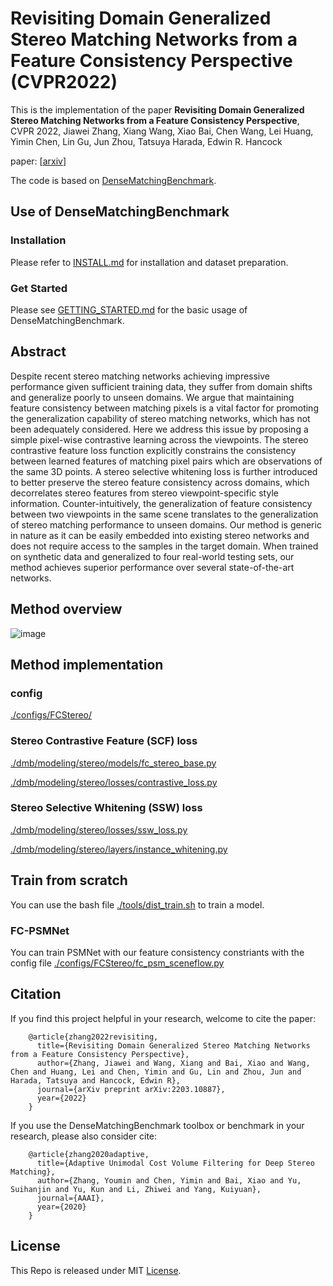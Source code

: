 # Revisiting Domain Generalized Stereo Matching Networks from a Feature Consistency Perspective (CVPR2022)

This is the implementation of the paper **Revisiting Domain Generalized Stereo Matching Networks from a Feature Consistency Perspective**, CVPR 2022, Jiawei Zhang, Xiang Wang, Xiao Bai, Chen Wang, Lei Huang, Yimin Chen, Lin Gu, Jun Zhou, Tatsuya Harada, Edwin R. Hancock 

paper: [[arxiv](https://arxiv.org/pdf/2203.10887.pdf)]

The code is based on [DenseMatchingBenchmark](https://github.com/DeepMotionAIResearch/DenseMatchingBenchmark).

## Use of DenseMatchingBenchmark
### Installation
Please refer to [INSTALL.md](INSTALL.md) for installation and dataset preparation.
### Get Started
Please see [GETTING_STARTED.md](GETTING_STARTED.md) for the basic usage of DenseMatchingBenchmark.

## Abstract
Despite recent stereo matching networks achieving impressive performance given sufficient training data, they suffer from domain shifts and generalize poorly to unseen domains. We argue that maintaining feature consistency between matching pixels is a vital factor for promoting the generalization capability of stereo matching networks, which has not been adequately considered. Here we address this issue by proposing a simple pixel-wise contrastive learning across the viewpoints. The stereo contrastive feature loss function explicitly constrains the consistency between learned features of matching pixel pairs which are observations of the same 3D points. A stereo selective whitening loss is further introduced to better preserve the stereo feature consistency across domains, which decorrelates stereo features from stereo viewpoint-specific style information. Counter-intuitively, the generalization of feature consistency between two viewpoints in the same scene translates to the generalization of stereo matching performance to unseen domains. Our method is generic in nature as it can be easily embedded into existing stereo networks and does not require access to the samples in the target domain. When trained on synthetic data and generalized to four real-world testing sets, our method achieves superior performance over several state-of-the-art networks.


## Method overview
![image](https://user-images.githubusercontent.com/66359549/159516301-05ad393d-c710-4037-8826-ce68778f9330.png)

## Method implementation
### config
[./configs/FCStereo/](./configs/FCStereo/)
### Stereo Contrastive Feature (SCF) loss
[./dmb/modeling/stereo/models/fc_stereo_base.py](./dmb/modeling/stereo/models/fc_stereo_base.py)

[./dmb/modeling/stereo/losses/contrastive_loss.py](./dmb/modeling/stereo/losses/contrastive_loss.py)

### Stereo Selective Whitening (SSW) loss
[./dmb/modeling/stereo/losses/ssw_loss.py](./dmb/modeling/stereo/losses/ssw_loss.py)

[./dmb/modeling/stereo/layers/instance_whitening.py](./dmb/modeling/stereo/layers/instance_whitening.py)


## Train from scratch
You can use the bash file [./tools/dist_train.sh](./tools/dist_train.sh) to train a model.
### FC-PSMNet
You can train PSMNet with our feature consistency constriants with the config file [./configs/FCStereo/fc_psm_sceneflow.py](./configs/FCStereo/fc_psm_sceneflow.py)

## Citation
If you find this project helpful in your research, welcome to cite the paper:
```
    @article{zhang2022revisiting,
      title={Revisiting Domain Generalized Stereo Matching Networks from a Feature Consistency Perspective},
      author={Zhang, Jiawei and Wang, Xiang and Bai, Xiao and Wang, Chen and Huang, Lei and Chen, Yimin and Gu, Lin and Zhou, Jun and Harada, Tatsuya and Hancock, Edwin R},
      journal={arXiv preprint arXiv:2203.10887},
      year={2022}
    }
```

If you use the DenseMatchingBenchmark toolbox or benchmark in your research, please also consider cite:
```
    @article{zhang2020adaptive,
      title={Adaptive Unimodal Cost Volume Filtering for Deep Stereo Matching},
      author={Zhang, Youmin and Chen, Yimin and Bai, Xiao and Yu, Suihanjin and Yu, Kun and Li, Zhiwei and Yang, Kuiyuan},
      journal={AAAI},
      year={2020}
    }
```

## License
This Repo is released under MIT [License](LICENSE).

